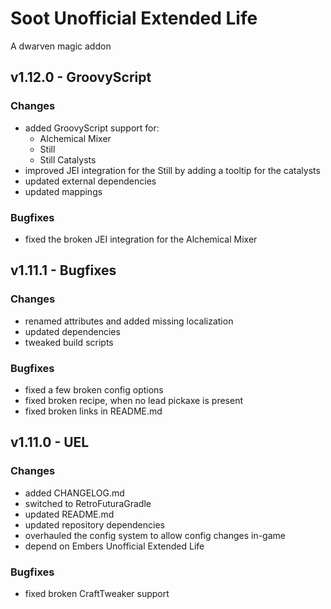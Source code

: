 # Soot Unofficial Extended Life

A dwarven magic addon

## v1.12.0 - GroovyScript
### Changes
- added GroovyScript support for:
  - Alchemical Mixer
  - Still
  - Still Catalysts
- improved JEI integration for the Still by adding a tooltip for the catalysts
- updated external dependencies
- updated mappings

### Bugfixes
- fixed the broken JEI integration for the Alchemical Mixer

## v1.11.1 - Bugfixes
### Changes
- renamed attributes and added missing localization
- updated dependencies
- tweaked build scripts

### Bugfixes
- fixed a few broken config options
- fixed broken recipe, when no lead pickaxe is present
- fixed broken links in README.md

## v1.11.0 - UEL
### Changes
- added CHANGELOG.md
- switched to RetroFuturaGradle
- updated README.md
- updated repository dependencies
- overhauled the config system to allow config changes in-game
- depend on Embers Unofficial Extended Life

### Bugfixes
- fixed broken CraftTweaker support